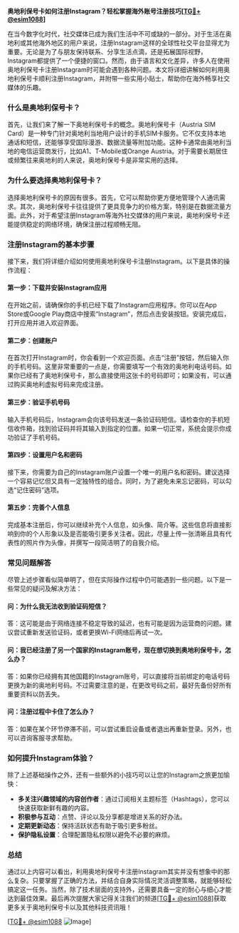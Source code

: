 **奥地利保号卡如何注册Instagram？轻松掌握海外账号注册技巧[[TG💪+ @esim1088](https://t.me/s/esim1088)]**

在当今数字化时代，社交媒体已成为我们生活中不可或缺的一部分。对于生活在奥地利或其他海外地区的用户来说，注册Instagram这样的全球性社交平台显得尤为重要。无论是为了与朋友保持联系、分享生活点滴，还是拓展国际视野，Instagram都提供了一个便捷的窗口。然而，由于语言和文化差异，许多人在使用奥地利保号卡注册Instagram时可能会遇到各种问题。本文将详细讲解如何利用奥地利保号卡顺利注册Instagram，并附带一些实用小贴士，帮助你在海外畅享社交媒体的乐趣。

### **什么是奥地利保号卡？**

首先，让我们来了解一下奥地利保号卡的概念。奥地利保号卡（Austria SIM Card）是一种专门针对奥地利当地用户设计的手机SIM卡服务。它不仅支持本地通话和短信，还能够享受国际漫游、数据流量等附加功能。这种卡通常由奥地利当地的电信运营商发行，比如A1、T-Mobile或Orange Austria。对于需要长期居住或频繁往来奥地利的人来说，奥地利保号卡是非常实用的选择。

### **为什么要选择奥地利保号卡？**

选择奥地利保号卡的原因有很多。首先，它可以帮助你更方便地管理个人通讯需求。其次，奥地利保号卡往往提供了更具竞争力的价格方案，特别是在数据流量方面。此外，对于希望注册Instagram等海外社交媒体的用户来说，奥地利保号卡还能提供稳定的网络环境，确保注册过程顺畅无阻。

### **注册Instagram的基本步骤**

接下来，我们将详细介绍如何使用奥地利保号卡注册Instagram。以下是具体的操作流程：

#### **第一步：下载并安装Instagram应用**
在开始之前，请确保你的手机已经下载了Instagram应用程序。你可以在App Store或Google Play商店中搜索“Instagram”，然后点击安装按钮。安装完成后，打开应用并进入欢迎界面。

#### **第二步：创建账户**
在首次打开Instagram时，你会看到一个欢迎页面。点击“注册”按钮，然后输入你的手机号码。这里非常重要的一点是，你需要填写一个有效的奥地利电话号码。如果你已经有了奥地利保号卡，那么直接使用这张卡的号码即可；如果没有，可以通过购买奥地利虚拟号码来完成注册。

#### **第三步：验证手机号码**
输入手机号码后，Instagram会向该号码发送一条验证码短信。请检查你的手机短信收件箱，找到验证码并将其输入到指定的位置。如果一切正常，系统会提示你成功验证了手机号码。

#### **第四步：设置用户名和密码**
接下来，你需要为自己的Instagram账户设置一个唯一的用户名和密码。建议选择一个容易记忆但又具有一定独特性的组合。同时，为了避免未来忘记密码，可以勾选“记住密码”选项。

#### **第五步：完善个人信息**
完成基本注册后，你可以继续补充个人信息，如头像、简介等。这些信息将直接影响到你的个人形象以及是否能吸引更多关注者。因此，尽量上传一张清晰且具有代表性的照片作为头像，并撰写一段简洁明了的自我介绍。

### **常见问题解答**

尽管上述步骤看似简单明了，但在实际操作过程中仍可能遇到一些问题。以下是一些常见的疑问及解决方法：

#### **问：为什么我无法收到验证码短信？**
答：这可能是由于网络连接不稳定导致的延迟，也有可能是因为运营商的问题。建议尝试重新发送验证码，或者更换Wi-Fi网络后再试一次。

#### **问：我已经注册了另一个国家的Instagram账号，现在想切换到奥地利保号卡，怎么办？**
答：如果你已经拥有其他国籍的Instagram账号，可以直接将当前绑定的电话号码更换为新的奥地利号码。不过需要注意的是，在更改号码之前，最好先备份好所有重要资料以防丢失。

#### **问：注册过程中卡住了怎么办？**
答：如果在某个环节停滞不前，可以尝试重启设备或者退出再重新登录。另外，也可以咨询客服寻求帮助。

### **如何提升Instagram体验？**

除了上述基础操作之外，还有一些额外的小技巧可以让您的Instagram之旅更加愉快：

- **多关注兴趣领域的内容创作者**：通过订阅相关主题标签（Hashtags），您可以快速获取新鲜有趣的内容。
- **积极参与互动**：点赞、评论以及分享都是增进关系的好办法。
- **定期更新动态**：保持活跃状态有助于吸引更多粉丝。
- **保护隐私设置**：合理配置隐私权限以避免不必要的麻烦。

### **总结**

通过以上内容可以看出，利用奥地利保号卡注册Instagram其实并没有想象中的那么复杂。只要掌握了正确的方法，并结合自身实际情况灵活调整策略，就能够轻松搞定这一任务。当然，除了技术层面的支持外，还需要具备一定的耐心与细心才能达到最佳效果。最后再次提醒大家记得关注我们的频道[[TG💪+ @esim1088](https://t.me/s/esim1088)]获取更多关于奥地利保号卡以及其他科技资讯哦！

[[TG💪+ @esim1088](https://t.me/s/esim1088) ![Image](https://i.postimg.cc/4NQfJmqS/Snipaste-2025-05-13-00-14-12.png)]